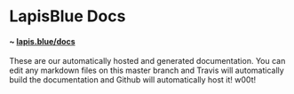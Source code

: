 # LapisBlue Docs
#### ~ [lapis.blue/docs](http://lapis.blue/docs)
These are our automatically hosted and generated documentation.
You can edit any markdown files on this master branch and Travis will automatically
build the documentation and Github will automatically host it! w00t!